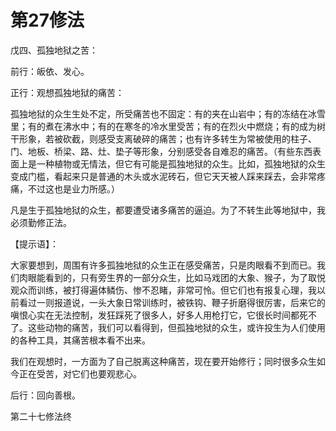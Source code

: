 # 第27修法

戊四、孤独地狱之苦：

前行：皈依、发心。

正行：观想孤独地狱的痛苦：

孤独地狱的众生生处不定，所受痛苦也不固定：有的夹在山岩中；有的冻结在冰雪里；有的煮在沸水中；有的在寒冬的冷水里受苦；有的在烈火中燃烧；有的成为树干形象，若被砍截，则感受支离破碎的痛苦；也有许多转生为常被使用的柱子、门、地板、桥梁、路、灶、垫子等形象，分别感受各自难忍的痛苦。（有些东西表面上是一种植物或无情法，但它有可能是孤独地狱的众生。比如，孤独地狱的众生变成门槛，看起来只是普通的木头或水泥砖石，但它天天被人踩来踩去，会非常疼痛，不过这也是业力所感。）

凡是生于孤独地狱的众生，都要遭受诸多痛苦的逼迫。为了不转生此等地狱中，我必须勤修正法。

【提示语】：

大家要想到，周围有许多孤独地狱的众生正在感受痛苦，只是肉眼看不到而已。我们肉眼能看到的，只有旁生界的一部分众生，比如马戏团的大象、猴子，为了取悦观众而训练，被打得遍体鳞伤、惨不忍睹，非常可怜。但它们也有报复心理，我以前看过一则报道说，一头大象日常训练时，被铁钩、鞭子折磨得很厉害，后来它的嗔恨心实在无法控制，发狂踩死了很多人，好多人用枪打它，它很长时间都死不了。这些动物的痛苦，我们可以看得到，但孤独地狱的众生，或许投生为人们使用的各种工具，其痛苦根本看不出来。

我们在观想时，一方面为了自己脱离这种痛苦，现在要开始修行；同时很多众生如今正在受苦，对它们也要观悲心。

后行：回向善根。

第二十七修法终

